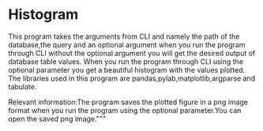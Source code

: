 # Histogram

This program takes the arguments from CLI and namely the path of the database,the query and an optional argument
when you run the program through CLI without the optional argument you will get the desired output of database table values.
When you run the program through CLI using the optional parameter you get a beautiful histogram with the values plotted.
The libraries used in this program are pandas,pylab,matplotlib,argparse and tabulate.

Relevant information:The program saves the plotted figure in a png image format when you run the program
using the optional parameter.You can open the saved png image."""
